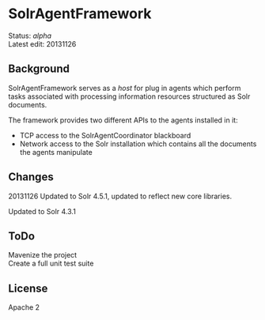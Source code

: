 # SolrAgentFramework #
Status: *alpha*<br/>
Latest edit: 20131126
## Background ##
SolrAgentFramework serves as a *host* for plug in agents which perform tasks associated with processing information resources structured as Solr documents.

The framework provides two different APIs to the agents installed in it:
- TCP access to the SolrAgentCoordinator blackboard
- Network access to the Solr installation which contains all the documents the agents manipulate

## Changes ##
20131126 Updated to Solr 4.5.1, updated to reflect new core libraries.

Updated to Solr 4.3.1

## ToDo ##
Mavenize the project<br/>
Create a full unit test suite

## License ##
Apache 2
